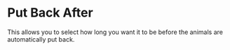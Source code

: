 # Put Back After
This allows you to select how long you want it to be before the animals are automatically put back.
